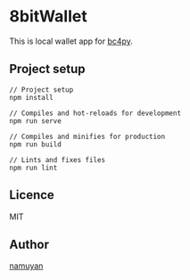 8bitWallet
====
This is local wallet app for [bc4py](https://github.com/namuyan/b4py).

Project setup
----
```
// Project setup
npm install

// Compiles and hot-reloads for development
npm run serve

// Compiles and minifies for production
npm run build

// Lints and fixes files
npm run lint
```

Licence
----
MIT

Author
----
[namuyan](https://twitter.com/namuyan_mine)
